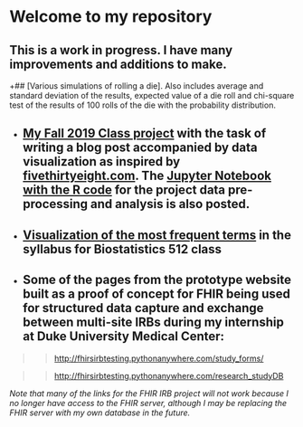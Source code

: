 # Welcome to my repository

## This is a work in progress. I have many improvements and additions to make.

+## [Various simulations of rolling a die]. Also includes average and standard deviation of the results, expected value of a die roll and chi-square test of the results of 100 rolls of the die with the probability distribution.

+ ##  [My Fall 2019 Class project](https://github.com/GitHubUNCStudent/BIOS512-assignments/blob/master/FinalProject/RoddenFinalProject_BlogasMarkdownFile.md) with the task of writing a blog post accompanied by data visualization as inspired by [fivethirtyeight.com](https://fivethirtyeight.com/features/this-was-the-slowest-boston-marathon-since-the-1970s/). The [Jupyter Notebook with the R code](https://github.com/GitHubUNCStudent/BIOS512-assignments/blob/master/FinalProject/RoddenFinalProject_RCode.ipynb) for the project data pre-processing and analysis is also posted.


+ ## [Visualization of the most frequent terms](https://github.com/GitHubUNCStudent/BIOS512-assignments/blob/master/README.md)  in the syllabus for Biostatistics 512 class

+ ## Some of the pages from the prototype website built as a proof of concept for FHIR being used for structured data capture and exchange between multi-site IRBs during my internship at Duke University Medical Center:

>> http://fhirsirbtesting.pythonanywhere.com/study_forms/

>> http://fhirsirbtesting.pythonanywhere.com/research_studyDB

*Note that many of the links for the FHIR IRB project will not work because I no longer have access to the FHIR server, although I may be replacing the FHIR server with my own database in the future.*
